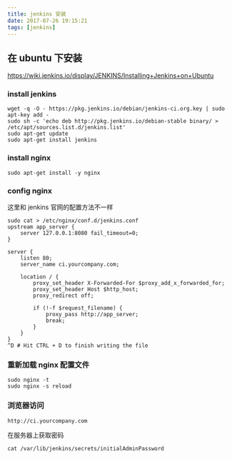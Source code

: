 ```yaml
---
title: jenkins 安装
date: 2017-07-26 19:15:21
tags: [jenkins]
---
```


## 在 ubuntu 下安装

<https://wiki.jenkins.io/display/JENKINS/Installing+Jenkins+on+Ubuntu>

<!--more-->

### install jenkins

```
wget -q -O - https://pkg.jenkins.io/debian/jenkins-ci.org.key | sudo apt-key add -
sudo sh -c 'echo deb http://pkg.jenkins.io/debian-stable binary/ > /etc/apt/sources.list.d/jenkins.list'
sudo apt-get update
sudo apt-get install jenkins
```

### install nginx

```
sudo apt-get install -y nginx
```



### config nginx

这里和 jenkins 官网的配置方法不一样

```
sudo cat > /etc/nginx/conf.d/jenkins.conf
upstream app_server {
    server 127.0.0.1:8080 fail_timeout=0;
}

server {
    listen 80;
    server_name ci.yourcompany.com;
 
    location / {
        proxy_set_header X-Forwarded-For $proxy_add_x_forwarded_for;
        proxy_set_header Host $http_host;
        proxy_redirect off;
 
        if (!-f $request_filename) {
            proxy_pass http://app_server;
            break;
        }
    }
}
^D # Hit CTRL + D to finish writing the file
```

### 重新加载 nginx 配置文件

```
sudo nginx -t
sudo nginx -s reload
```

### 浏览器访问

`http://ci.yourcompany.com`

在服务器上获取密码

`cat /var/lib/jenkins/secrets/initialAdminPassword`
